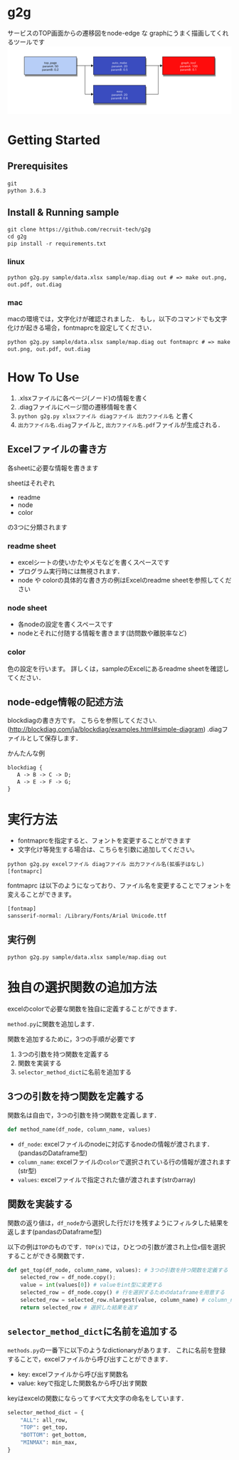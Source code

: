 # g2g

サービスのTOP画面からの遷移図をnode-edge な graphにうまく描画してくれるツールです
![](./sample/out.png)

# Getting Started

## Prerequisites

```
git
python 3.6.3
```

## Install & Running sample
```
git clone https://github.com/recruit-tech/g2g
cd g2g
pip install -r requirements.txt
```

### linux
```
python g2g.py sample/data.xlsx sample/map.diag out # => make out.png, out.pdf, out.diag
```

### mac
macの環境では，文字化けが確認されました．
もし，以下のコマンドでも文字化けが起きる場合，fontmaprcを設定してください．
```
python g2g.py sample/data.xlsx sample/map.diag out fontmaprc # => make out.png, out.pdf, out.diag
```

# How To Use

1. .xlsxファイルに各ページ(ノード)の情報を書く
2. .diagファイルにページ間の遷移情報を書く
3. `python g2g.py xlsxファイル diagファイル 出力ファイル名` と書く
4. `出力ファイル名.diag`ファイルと, `出力ファイル名.pdf`ファイルが生成される．

## Excelファイルの書き方

各sheetに必要な情報を書きます

sheetはそれぞれ

* readme
* node
* color

の3つに分類されます

### readme sheet

* excelシートの使いかたやメモなどを書くスペースです
* プログラム実行時には無視されます．
* node や colorの具体的な書き方の例はExcelのreadme sheetを参照してください

### node sheet

* 各nodeの設定を書くスペースです
* nodeとそれに付随する情報を書きます(訪問数や離脱率など)

### color

色の設定を行います。
詳しくは，sampleのExcelにあるreadme sheetを確認してください．

## node-edge情報の記述方法

blockdiagの書き方です。
こちらを参照してください.(http://blockdiag.com/ja/blockdiag/examples.html#simple-diagram)
.diagファイルとして保存します．

かんたんな例
```
blockdiag {
   A -> B -> C -> D;
   A -> E -> F -> G;
}
```
# 実行方法

* fontmaprcを指定すると、フォントを変更することができます
* 文字化け等発生する場合は、こちらを引数に追加してください。
```
python g2g.py excelファイル diagファイル 出力ファイル名(拡張子はなし) [fontmaprc]
```

fontmaprc は以下のようになっており、ファイル名を変更することでフォントを変えることができます。
```
[fontmap]
sansserif-normal: /Library/Fonts/Arial Unicode.ttf
```

## 実行例
```
python g2g.py sample/data.xlsx sample/map.diag out
```

# 独自の選択関数の追加方法

excelのcolorで必要な関数を独自に定義することができます．

`method.py`に関数を追加します．

関数を追加するために，3つの手順が必要です

1. 3つの引数を持つ関数を定義する
2. 関数を実装する
3. `selector_method_dict`に名前を追加する

## 3つの引数を持つ関数を定義する

関数名は自由で，3つの引数を持つ関数を定義します．

```python
def method_name(df_node, column_name, values)
```
* `df_node`: excelファイルのnodeに対応するnodeの情報が渡されます．(pandasのDataframe型)
* `column_name`: excelファイルの`color`で選択されている行の情報が渡されます(str型)
* `values`: excelファイルで指定された値が渡されます(strのarray)

## 関数を実装する

関数の返り値は，`df_node`から選択した行だけを残すようにフィルタした結果を返します(pandasのDataframe型)

以下の例は`TOP`のものです．`TOP(x)`では，ひとつの引数が渡され上位`x`個を選択することができる関数です．
```python
def get_top(df_node, column_name, values): # 3つの引数を持つ関数を定義する
    selected_row = df_node.copy();
    value = int(values[0]) # valueをint型に変更する
    selected_row = df_node.copy() # 行を選択するためのdataframeを用意する
    selected_row = selected_row.nlargest(value, column_name) # column_name列に関する上位value個を取り出す
    return selected_row # 選択した結果を返す
```

## `selector_method_dict`に名前を追加する

`methods.py`の一番下に以下のようなdictionaryがあります．
これに名前を登録することで，excelファイルから呼び出すことができます．

* key: excelファイルから呼び出す関数名
* value: keyで指定した関数名から呼び出す関数

keyはexcelの関数にならってすべて大文字の命名をしています．

```python
selector_method_dict = {
    "ALL": all_row,
    "TOP": get_top,
    "BOTTOM": get_bottom,
    "MINMAX": min_max,
}
```